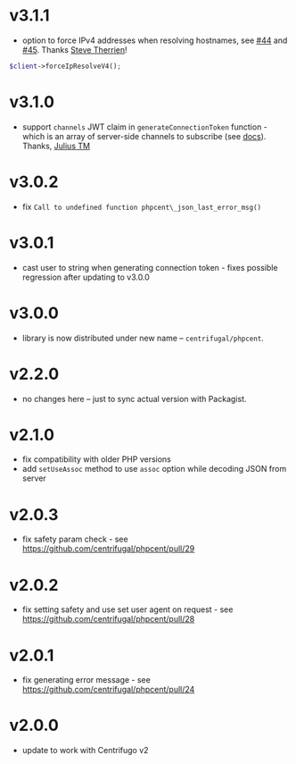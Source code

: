# v3.1.1

* option to force IPv4 addresses when resolving hostnames, see [#44](https://github.com/centrifugal/phpcent/issues/44) and [#45](https://github.com/centrifugal/phpcent/pull/45). Thanks [Steve Therrien](https://github.com/SteveTherrien)!

```php
$client->forceIpResolveV4();
```

# v3.1.0

* support `channels` JWT claim in `generateConnectionToken` function - which is an array of server-side channels to subscribe (see [docs](https://centrifugal.github.io/centrifugo/server/server_subs/)). Thanks, [Julius TM](https://github.com/juliustm)

# v3.0.2

* fix `Call to undefined function phpcent\_json_last_error_msg()`

# v3.0.1

* cast user to string when generating connection token - fixes possible regression after updating to v3.0.0

# v3.0.0

* library is now distributed under new name – `centrifugal/phpcent`.

# v2.2.0

* no changes here – just to sync actual version with Packagist.

# v2.1.0

* fix compatibility with older PHP versions
* add `setUseAssoc` method to use `assoc` option while decoding JSON from server

# v2.0.3

* fix safety param check - see https://github.com/centrifugal/phpcent/pull/29

# v2.0.2

* fix setting safety and use set user agent on request - see https://github.com/centrifugal/phpcent/pull/28

# v2.0.1

* fix generating error message - see https://github.com/centrifugal/phpcent/pull/24 

# v2.0.0

* update to work with Centrifugo v2
